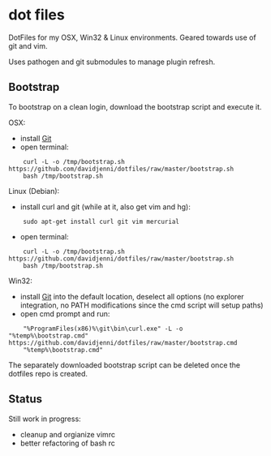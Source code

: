 dot files
=========

DotFiles for my OSX, Win32 & Linux environments. Geared towards use of git and vim.

Uses pathogen and git submodules to manage plugin refresh.

Bootstrap
---------
To bootstrap on a clean login, download the bootstrap script and execute it.

OSX:
* install [Git](http://git-scm.com/download/mac)
* open terminal:
````shell
    curl -L -o /tmp/bootstrap.sh https://github.com/davidjenni/dotfiles/raw/master/bootstrap.sh
    bash /tmp/bootstrap.sh
````

Linux (Debian):
* install curl and git (while at it, also get vim and hg):
````shell
    sudo apt-get install curl git vim mercurial
````

* open terminal:
````shell
    curl -L -o /tmp/bootstrap.sh https://github.com/davidjenni/dotfiles/raw/master/bootstrap.sh
    bash /tmp/bootstrap.sh
````

Win32:
* install [Git](http://git-scm.com/download/win) into the default location,
  deselect all options (no explorer integration, no PATH modifications since the cmd script will setup paths)
* open cmd prompt and run:
````
    "%ProgramFiles(x86)%\git\bin\curl.exe" -L -o "%temp%\bootstrap.cmd" https://github.com/davidjenni/dotfiles/raw/master/bootstrap.cmd
    "%temp%\bootstrap.cmd"
````

The separately downloaded bootstrap script can be deleted once the dotfiles repo is created.

Status
------

Still work in progress:
* cleanup and orgianize vimrc
* better refactoring of bash rc

